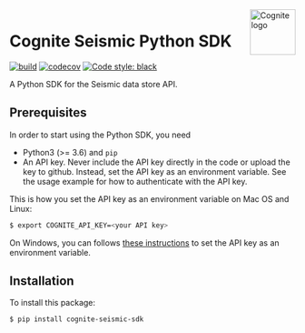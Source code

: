 <a href="https://cognite.com/">
    <img src="https://cognite.com/css/Images/CogniteLogo.svg" alt="Cognite logo" title="Cognite" align="right" height="80" />
</a>


# Cognite Seismic Python SDK

[![build](https://webhooks.dev.cognite.ai/build/buildStatus/icon?job=github-builds/cognite-seismic-sdk/master)](https://jenkins.cognite.ai/job/github-builds/job/cognite-seismic-sdk/job/master/)
[![codecov](https://codecov.io/gh/cognitedata/cognite-seismic-sdk/branch/master/graph/badge.svg?token=X4MwYkeMuW)](https://codecov.io/gh/cognitedata/cognite-seismic-sdk)
[![Code style: black](https://img.shields.io/badge/code%20style-black-000000.svg)](https://github.com/ambv/black)

A Python SDK for the Seismic data store API.

## Prerequisites
In order to start using the Python SDK, you need
- Python3 (>= 3.6) and `pip`
- An API key. Never include the API key directly in the code or upload the key to github. Instead, set the API key as an environment variable. See the usage example for how to authenticate with the API key.

This is how you set the API key as an environment variable on Mac OS and Linux:
```bash
$ export COGNITE_API_KEY=<your API key>
```

On Windows, you can follows [these instructions](https://www.computerhope.com/issues/ch000549.htm) to set the API key as an environment variable.

## Installation
To install this package:

```bash
$ pip install cognite-seismic-sdk
```